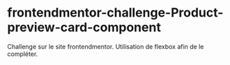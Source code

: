 # frontendmentor-challenge-Product-preview-card-component

Challenge sur le site frontendmentor.
Utilisation de flexbox afin de le compléter.
